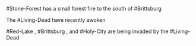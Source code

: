 #Stone-Forest has a small forest fire to the south of #Brittsburg 

The #Living-Dead have recently awoken

#Red-Lake ,  #Brittsburg , and #Holy-City are being invaded by the #Living-Dead 